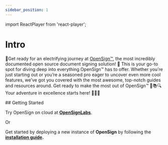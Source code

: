 ```yaml
---
sidebar_position: 1
---
```

import ReactPlayer from 'react-player';

# Intro

🌟Get ready for an electrifying journey at [OpenSign™](https://app.opensignlabs.com), the most incredibly documented open source document signing solution! 🚀 This is your go-to spot for diving deep into everything OpenSign™ has to offer. Whether you’re just starting out or you’re a seasoned pro eager to uncover even more cool features, we’ve got you covered with the most awesome, top-notch guides and resources around. Get ready to make the most out of OpenSign™ 🎉📚🔍 Your adventure in excellence starts here! 🌈✨🌟
<div>
    <ReactPlayer playing controls url='https://www.youtube.com/watch?v=GY_OP697EiU' />
</div>
## Getting Started

Try OpenSign on cloud at **[OpenSignLabs](https://app.opensignlabs.com)**.

Or

Get started by deploying a new instance of **OpenSign** by following the **[installation guide](https://docs.opensignlabs.com/docs/self-host/intro).**
